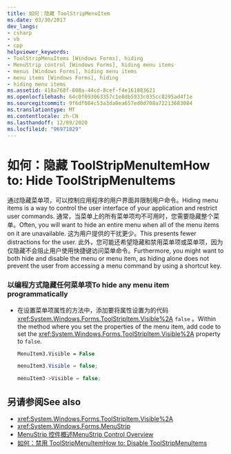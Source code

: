 ```yaml
---
title: 如何：隐藏 ToolStripMenuItem
ms.date: 03/30/2017
dev_langs:
- csharp
- vb
- cpp
helpviewer_keywords:
- ToolStripMenuItems [Windows Forms], hiding
- MenuStrip control [Windows Forms], hiding menu items
- menus [Windows Forms], hiding menu items
- menu items [Windows Forms], hiding
- hiding menu items
ms.assetid: 418a768f-808a-44cd-8cef-f4e161883621
ms.openlocfilehash: 64c0f093063357c1e8db5933c035cc8295ad4f1e
ms.sourcegitcommit: 9f6df084c53a3da0ea657ed0d708a72213683084
ms.translationtype: MT
ms.contentlocale: zh-CN
ms.lasthandoff: 12/09/2020
ms.locfileid: "96971829"
---
```

# <a name="how-to-hide-toolstripmenuitems"></a><span data-ttu-id="9d492-102">如何：隐藏 ToolStripMenuItem</span><span class="sxs-lookup"><span data-stu-id="9d492-102">How to: Hide ToolStripMenuItems</span></span>
<span data-ttu-id="9d492-103">通过隐藏菜单项，可以控制应用程序的用户界面并限制用户命令。</span><span class="sxs-lookup"><span data-stu-id="9d492-103">Hiding menu items is a way to control the user interface of your application and restrict user commands.</span></span> <span data-ttu-id="9d492-104">通常，当菜单上的所有菜单项均不可用时，您需要隐藏整个菜单。</span><span class="sxs-lookup"><span data-stu-id="9d492-104">Often, you will want to hide an entire menu when all of the menu items on it are unavailable.</span></span> <span data-ttu-id="9d492-105">这为用户提供的干扰更少。</span><span class="sxs-lookup"><span data-stu-id="9d492-105">This presents fewer distractions for the user.</span></span> <span data-ttu-id="9d492-106">此外，您可能还希望隐藏和禁用菜单项或菜单项，因为仅隐藏不会阻止用户使用快捷键访问菜单命令。</span><span class="sxs-lookup"><span data-stu-id="9d492-106">Furthermore, you might want to both hide and disable the menu or menu item, as hiding alone does not prevent the user from accessing a menu command by using a shortcut key.</span></span>  
  
### <a name="to-hide-any-menu-item-programmatically"></a><span data-ttu-id="9d492-107">以编程方式隐藏任何菜单项</span><span class="sxs-lookup"><span data-stu-id="9d492-107">To hide any menu item programmatically</span></span>  
  
- <span data-ttu-id="9d492-108">在设置菜单项属性的方法中，添加要将属性设置为的代码 <xref:System.Windows.Forms.ToolStripItem.Visible%2A> `false` 。</span><span class="sxs-lookup"><span data-stu-id="9d492-108">Within the method where you set the properties of the menu item, add code to set the <xref:System.Windows.Forms.ToolStripItem.Visible%2A> property to `false`.</span></span>  
  
    ```vb  
    MenuItem3.Visible = False  
    ```  
  
    ```csharp  
    menuItem3.Visible = false;  
    ```  
  
    ```cpp  
    menuItem3->Visible = false;  
    ```  
  
## <a name="see-also"></a><span data-ttu-id="9d492-109">另请参阅</span><span class="sxs-lookup"><span data-stu-id="9d492-109">See also</span></span>

- <xref:System.Windows.Forms.ToolStripItem.Visible%2A>
- <xref:System.Windows.Forms.MenuStrip>
- [<span data-ttu-id="9d492-110">MenuStrip 控件概述</span><span class="sxs-lookup"><span data-stu-id="9d492-110">MenuStrip Control Overview</span></span>](menustrip-control-overview-windows-forms.md)
- [<span data-ttu-id="9d492-111">如何：禁用 ToolStripMenuItem</span><span class="sxs-lookup"><span data-stu-id="9d492-111">How to: Disable ToolStripMenuItems</span></span>](how-to-disable-toolstripmenuitems.md)
